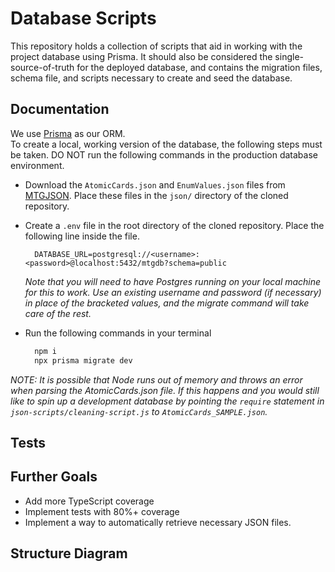 # Database Scripts
<!-- Enter a description for the repository -->

This repository holds a collection of scripts that aid in working with the project database using Prisma. It should also be considered the single-source-of-truth for the deployed database, and contains the migration files, schema file, and scripts necessary to create and seed the database.

## Documentation
<!-- What does this repository do? Is there anything the user needs to do? Is there an end-user? -->

We use [Prisma](https://www.prisma.io/) as our ORM.  
To create a local, working version of the database, the following steps must be taken. DO NOT run the following commands in the production database environment.

- Download the `AtomicCards.json` and `EnumValues.json` files from [MTGJSON](https://mtgjson.com/downloads/all-files/). Place these files in the `json/` directory of the cloned repository.
- Create a `.env` file in the root directory of the cloned repository. Place the following line inside the file.
  
  ```
    DATABASE_URL=postgresql://<username>:<password>@localhost:5432/mtgdb?schema=public
  ```
  _Note that you will need to have Postgres running on your local machine for this to work. Use an existing username and password (if necessary) in place of the bracketed values, and the migrate command will take care of the rest._

- Run the following commands in your terminal

  ```bash
    npm i
    npx prisma migrate dev
  ```

_NOTE: It is possible that Node runs out of memory and throws an error when parsing the AtomicCards.json file. If this happens and you would still like to spin up a development database by pointing the `require` statement in `json-scripts/cleaning-script.js` to `AtomicCards_SAMPLE.json`._

## Tests
<!-- Are there any tests? How was it tested? -->

## Further Goals
<!-- Any further goals -->
- Add more TypeScript coverage
- Implement tests with 80%+ coverage
- Implement a way to automatically retrieve necessary JSON files.

## Structure Diagram
<!-- Is there a diagram for this project? Should there be one? -->

<!-- Delete any headings that are unused -->